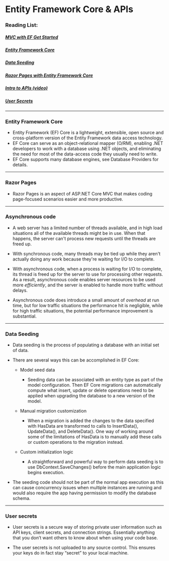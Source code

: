 # Entity Framework Core & APIs

### Reading List:

##### [MVC with EF Get Started](https://docs.microsoft.com/en-us/aspnet/core/data/ef-mvc/intro?view=aspnetcore-3.1)
##### [Entity Framework Core](https://docs.microsoft.com/en-us/ef/core/)
##### [Data Seeding](https://docs.microsoft.com/en-us/ef/core/modeling/data-seeding)
##### [Razor Pages with Entity Framework Core](https://docs.microsoft.com/en-us/aspnet/core/data/ef-rp/intro?view=aspnetcore-2.1&tabs=visual-studio)
##### [Intro to APIs (video)](https://www.youtube.com/watch?v=aIkpVzqLuhA&feature=youtu.be)
##### [User Secrets](https://codefellows.github.io/code-401-dotnet-guide/Resources/UserSecrets.html)

---

### Entity Framework Core

* Entity Framework (EF) Core is a lightweight, extensible, open source and cross-platform version of the Entity Framework data access technology.
* EF Core can serve as an object-relational mapper (O/RM), enabling .NET developers to work with a database using .NET objects, and eliminating the need for most of the data-access code they usually need to write.
* EF Core supports many database engines, see Database Providers for details.

---

### Razor Pages

* Razor Pages is an aspect of ASP.NET Core MVC that makes coding page-focused scenarios easier and more productive.

---

### Asynchronous code

* A web server has a limited number of threads available, and in high load situations all of the available threads might be in use. When that happens, the server can't process new requests until the threads are freed up. 

* With synchronous code, many threads may be tied up while they aren't actually doing any work because they're waiting for I/O to complete. 

* With asynchronous code, when a process is waiting for I/O to complete, its thread is freed up for the server to use for processing other requests. As a result, asynchronous code enables server resources to be used more *efficiently*, and the server is enabled to handle more traffic without delays.

* Asynchronous code does introduce a small amount of *overhead* at run time, but for low traffic situations the performance hit is negligible, while for high traffic situations, the potential performance improvement is substantial.

---

### Data Seeding

* Data seeding is the process of populating a database with an initial set of data.

* There are several ways this can be accomplished in EF Core:

    * Model seed data
      * Seeding data can be associated with an entity type as part of the model configuration. Then EF Core migrations can automatically compute what insert, update or delete operations need to be applied when upgrading the database to a new version of the model.
      
    * Manual migration customization
      * When a migration is added the changes to the data specified with HasData are transformed to calls to InsertData(), UpdateData(), and DeleteData(). One way of working around some of the limitations of HasData is to manually add these calls or custom operations to the migration instead.
      
    * Custom initialization logic
      * A straightforward and powerful way to perform data seeding is to use DbContext.SaveChanges() before the main application logic begins execution.

* The seeding code should not be part of the normal app execution as this can cause concurrency issues when multiple instances are running and would also require the app having permission to modify the database schema.

---

###  User secrets

* User secrets is a secure way of storing private user information such as API keys, client secrets, and connection strings. Essentially anything that you don’t want others to know about when using your code base.

* The user secrets is not uploaded to any source control. This ensures your keys do in fact stay “secret” to your local machine.
